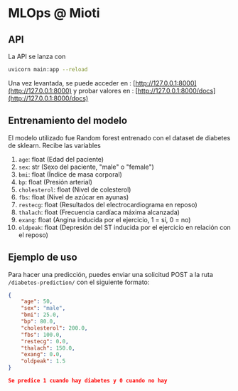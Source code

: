 # MLOps @ Mioti

## API
La API se lanza con

```bash
uvicorn main:app --reload
```
Una vez levantada, se puede acceder en : [http://127.0.0.1:8000](http://127.0.0.1:8000) y probar valores en : [http://127.0.0.1:8000/docs](http://127.0.0.1:8000/docs)

## Entrenamiento del modelo
El modelo utilizado fue Random forest entrenado con el dataset de diabetes de sklearn. Recibe las variables    


1. `age`: float (Edad del paciente)
2. `sex`: str (Sexo del paciente, "male" o "female")
3. `bmi`: float (Índice de masa corporal)
4. `bp`: float (Presión arterial)
5. `cholesterol`: float (Nivel de colesterol)
6. `fbs`: float (Nivel de azúcar en ayunas)
7. `restecg`: float (Resultados del electrocardiograma en reposo)
8. `thalach`: float (Frecuencia cardíaca máxima alcanzada)
9. `exang`: float (Angina inducida por el ejercicio, 1 = sí, 0 = no)
10. `oldpeak`: float (Depresión del ST inducida por el ejercicio en relación con el reposo)


## Ejemplo de uso
Para hacer una predicción, puedes enviar una solicitud POST a la ruta `/diabetes-prediction/` con el siguiente formato:
```json
{
    "age": 50,
    "sex": "male",
    "bmi": 25.0,
    "bp": 80.0,
    "cholesterol": 200.0,
    "fbs": 100.0,
    "restecg": 0.0,
    "thalach": 150.0,
    "exang": 0.0,
    "oldpeak": 1.5
}

Se predice 1 cuando hay diabetes y 0 cuando no hay



